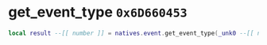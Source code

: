 # get_event_type `0x6D660453`

```lua
local result --[[ number ]] = natives.event.get_event_type(_unk0 --[[ number ]])
```